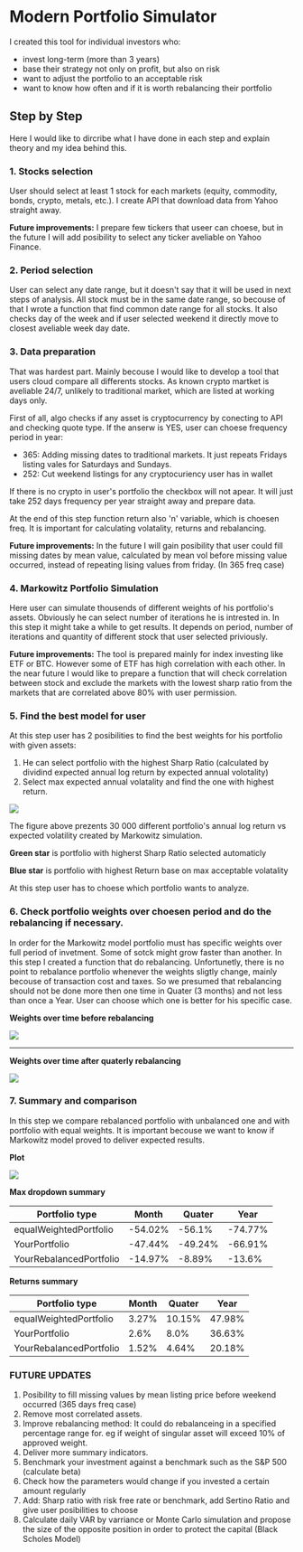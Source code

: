 # Modern Portfolio Simulator

I created this tool for individual investors who:
- invest long-term (more than 3 years)
- base their strategy not only on profit, but also on risk
- want to adjust the portfolio to an acceptable risk
- want to know how often and if it is worth rebalancing their portfolio

## Step by Step
Here I would like to dircribe what I have done in each step and explain theory and my idea behind this.

### 1. Stocks selection
 
User should select at least 1 stock for each markets (equity, commodity, bonds, crypto, metals, etc.). I create API that download data from Yahoo straight away.

**Future improvements:** I prepare few tickers that useer can choese, but in the future I will add posibility to select any ticker aveliable on Yahoo Finance. 
 
### 2. Period selection

User can select any date range, but it doesn't say that it will be used in next steps of analysis. All stock must be in the same date range, so becouse of that I wrote a function that find common date range for all stocks. It also checks day of the week and if user selected weekend it directly move to closest aveliable week day date.

### 3. Data preparation

That was hardest part. Mainly becouse I would like to develop a tool that users cloud compare all differents stocks. As known crypto martket is aveliable 24/7, unlikely to traditional market, which are listed at working days only. 

First of all, algo checks if any asset is cryptocurrency by conecting to API and checking quote type. If the anserw is YES, user can choese frequency period in year:

- 365: Adding missing dates to traditional markets. It just repeats Fridays listing vales for Saturdays and Sundays.
- 252: Cut weekend listings for any cryptocuriency user has in wallet

If there is no crypto in user's portfolio the checkbox will not apear. It will just take 252 days frequency per year straight away and prepare data.

At the end of this step function return also 'n' variable, which is choesen freq. It is important for calculating volatality, returns and rebalancing.

**Future improvements:** In the future I will gain posibility that user could fill missing dates by mean value, calculated by mean vol before missing value occurred, instead of repeating lising values from friday. (In 365 freq case)

### 4. Markowitz Portfolio Simulation

Here user can simulate thousends of different weights of his portfolio's assets. Obviously he can select number of iterations he is intrested in. In this step it might take a while to get results. It depends on period, number of iterations and quantity of different stock that user selected priviously. 

**Future improvements:** The tool is prepared mainly for index investing like ETF or BTC. However some of ETF has high correlation with each other. In the near future I would like to prepare a function that will check correlation between stock and exclude the markets with the lowest sharp ratio from the markets that are correlated above 80% with user permission.

### 5. Find the best model for user

At this step user has 2 posibilities to find the best weights for his portfolio with given assets:

1. He can select portfolio with the highest Sharp Ratio (calculated by dividind expected annual log return by expected annual volotality)
2. Select max expected annual volatality and find the one with highest return. 

![](https://github.com/maciej-mlynski/ModerPortfolioSimulator/blob/main/Img/MarkowitzModelSimulation.png?raw=true)

The figure above prezents 30 000 different portfolio's annual log return vs expected volatility created by Markowitz simulation. 

**Green star** is portfolio with higherst Sharp Ratio selected automaticly

**Blue star** is portfolio with highest Return base on max acceptable volatality

At this step user has to choese which portfolio wants to analyze. 

### 6. Check portfolio weights over choesen period and do the rebalancing if necessary.

In order for the Markowitz model portfolio must has specific weights over full period of invetment. Some of sotck might grow faster than another. In this step I created a function that do rebalancing. Unfortunetly, there is no point to rebalance portfolio whenever the weights sligtly change, mainly becouse of transaction cost and taxes. So we presumed that rebalancing should not be done more then one time in Quater (3 months) and not less than once a Year. User can choose which one is better for his specific case. 

**Weights over time before rebalancing**

![](https://github.com/maciej-mlynski/ModerPortfolioSimulator/blob/main/Img/WeightsUnbalanced.png?raw=true)

--------------------------------------------------------------------------------------------------------------

**Weights over time after quaterly rebalancing**

![](https://github.com/maciej-mlynski/ModerPortfolioSimulator/blob/main/Img/WeightsAfterRebalanceing.png?raw=true)


### 7. Summary and comparison

In this step we compare rebalanced portfolio with unbalanced one and with portfolio with equal weights. It is important becouse we want to know if Markowitz model proved to deliver expected results. 

**Plot**

![](https://github.com/maciej-mlynski/ModerPortfolioSimulator/blob/main/Img/walletsComparsion.png?raw=true)

**Max dropdown summary**

| Portfolio type          | Month	  | Quater	 | Year    |
| ------------------------|---------|---------|---------|
| equalWeightedPortfolio  |	-54.02%	| -56.1%	 | -74.77% |
| YourPortfolio	          | -47.44%	| -49.24%	| -66.91% |
| YourRebalancedPortfolio	| -14.97%	| -8.89%	 | -13.6%  |


**Returns summary**

| Portfolio type          | Month	  | Quater	 | Year    |
| ------------------------|---------|---------|---------|
| equalWeightedPortfolio  |	3.27%	  | 10.15%	 | 47.98%  |
| YourPortfolio	          | 2.6%	   | 8.0%	  	| 36.63%  |
| YourRebalancedPortfolio	| 1.52%   | 4.64% 	 | 20.18%  |



### FUTURE UPDATES


1. Posibility to fill missing values by mean listing price before weekend occurred (365 days freq case) 
2. Remove most correlated assets.
3. Improve rebalancing method: It could do rebalanceing in a specified percentage range for. eg if weight of singular asset will exceed 10% of approved weight.
4. Deliver more summary indicators.
5. Benchmark your investment against a benchmark such as the S&P 500 (calculate beta)
6. Check how the parameters would change if you invested a certain amount regularly
7. Add: Sharp ratio with risk free rate or benchmark, add Sertino Ratio and give user posibilities to choose
8. Calculate daily VAR by varriance or Monte Carlo simulation and propose the size of the opposite position in order to protect the capital (Black Scholes Model)






